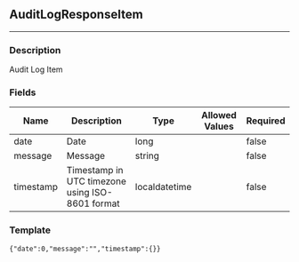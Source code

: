 ## AuditLogResponseItem
---
### Description
Audit Log Item
### Fields
| Name | Description | Type | Allowed Values | Required |
| ---- | ----------- | ---- | -------------- | -------- |
| date | Date | long |  | false |
| message | Message | string |  | false |
| timestamp | Timestamp in UTC timezone using ISO-8601 format | localdatetime |  | false |
### Template
```
{"date":0,"message":"","timestamp":{}}
```
